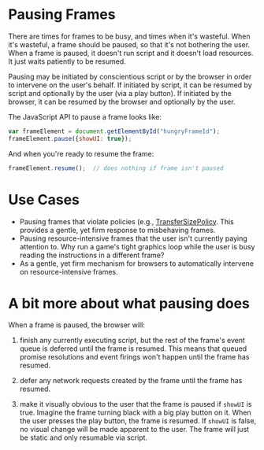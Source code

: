 # Pausing Frames

There are times for frames to be busy, and times when it's wasteful. When it's wasteful, a frame should be paused, so that it's not bothering the user. When a frame is paused, it doesn't run script and it doesn't load resources. It just waits patiently to be resumed. 

Pausing may be initiated by conscientious script or by the browser in order to intervene on the user's behalf. If initiated by script, it can be resumed by script and optionally by the user (via a play button). If initiated by the browser, it can be resumed by the browser and optionally by the user.

The JavaScript API to pause a frame looks like:

```javascript
var frameElement = document.getElementById("hungryFrameId");
frameElement.pause({showUI: true});
```

And when you're ready to resume the frame:
```javascript
frameElement.resume();  // does nothing if frame isn't paused
```

# Use Cases
* Pausing frames that violate policies (e.g., [TransferSizePolicy](https://github.com/WICG/transfer-size). This provides a gentle, yet firm response to misbehaving frames.
* Pausing resource-intensive frames that the user isn't currently paying attention to. Why run a game's tight graphics loop while the user is busy reading the instructions in a different frame?
* As a gentle, yet firm mechanism for browsers to automatically intervene on resource-intensive frames.


# A bit more about what pausing does
When a frame is paused, the browser will:

1. finish any currently executing script, but the rest of the frame's event queue is deferred until the frame is resumed. This means that queued promise resolutions and event firings won't happen until the frame has resumed.

2. defer any network requests created by the frame until the frame has resumed.

3. make it visually obvious to the user that the frame is paused if `showUI` is true. Imagine the frame turning black with a big play button on it. When the user presses the play button, the frame is resumed. If `showUI` is false, no visual change will be made apparent to the user. The frame will just be static and only resumable via script.


